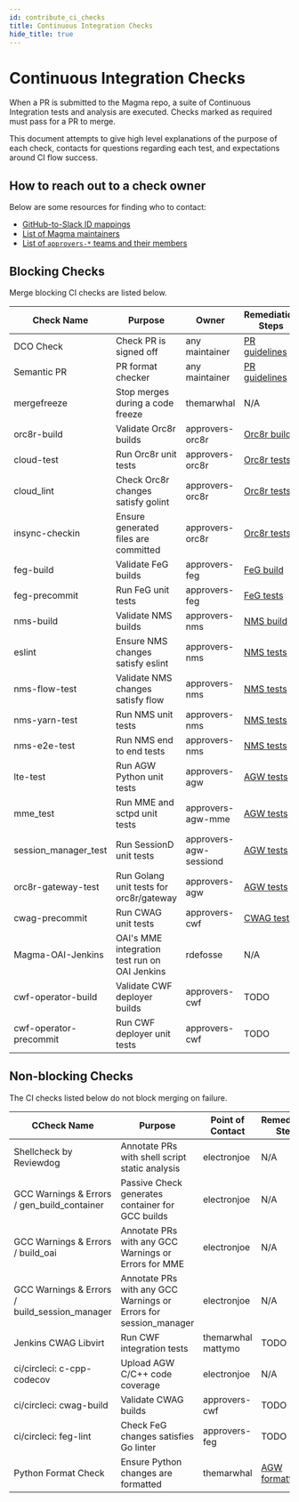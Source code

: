 ```yaml
---
id: contribute_ci_checks
title: Continuous Integration Checks
hide_title: true
---
```


# Continuous Integration Checks

When a PR is submitted to the Magma repo, a suite of Continuous Integration tests and analysis are executed. Checks marked as required must pass for a PR to merge.

This document attempts to give high level explanations of the purpose of each check, contacts for questions regarding each test, and expectations around CI flow success.

## How to reach out to a check owner

Below are some resources for finding who to contact:
* [GitHub-to-Slack ID mappings](contribute_id_mappings)
* [List of Magma maintainers](https://github.com/orgs/magma/teams/repo-magma-maintain/members)
* [List of `approvers-*` teams and their members](https://github.com/orgs/magma/teams/?query=approvers)

## Blocking Checks

Merge blocking CI checks are listed below.

| Check Name             | Purpose                                       | Owner                  | Remediation Steps                                                            |
| ---------------------- | --------------------------------------------- | ---------------------- | ---------------------------------------------------------------------------- |
| DCO Check              | Check PR is signed off                        | any maintainer         | [PR guidelines](contribute_workflow#guidelines)                              |
| Semantic PR            | PR format checker                             | any maintainer         | [PR guidelines](contribute_workflow#guidelines)                              |
| mergefreeze            | Stop merges during a code freeze              | themarwhal             | N/A                                                                          |
| orc8r-build            | Validate Orc8r builds                         | approvers-orc8r        | [Orc8r build](../basics/quick_start_guide#terminal-tab-2-build-orchestrator) |
| cloud-test             | Run Orc8r unit tests                          | approvers-orc8r        | [Orc8r tests](../orc8r/dev_testing)                                          |
| cloud_lint             | Check Orc8r changes satisfy golint            | approvers-orc8r        | [Orc8r tests](../orc8r/dev_testing)                                          |
| insync-checkin         | Ensure generated files are committed          | approvers-orc8r        | [Orc8r tests](../orc8r/dev_testing)                                          |
| feg-build              | Validate FeG builds                           | approvers-feg          | [FeG build](../feg/deploy_build)                                             |
| feg-precommit          | Run FeG unit tests                            | approvers-feg          | [FeG tests](../feg/dev_testing)                                              |
| nms-build              | Validate NMS builds                           | approvers-nms          | [NMS build](../basics/quick_start_guide#using-the-nms-ui)                    |
| eslint                 | Ensure NMS changes satisfy eslint             | approvers-nms          | [NMS tests](../nms/dev_testing)                                              |
| nms-flow-test          | Validate NMS changes satisfy flow             | approvers-nms          | [NMS tests](../nms/dev_testing)                                              |
| nms-yarn-test          | Run NMS unit tests                            | approvers-nms          | [NMS tests](../nms/dev_testing)                                              |
| nms-e2e-test           | Run NMS end to end tests                      | approvers-nms          | [NMS tests](../nms/dev_testing)                                              |
| lte-test               | Run AGW Python unit tests                     | approvers-agw          | [AGW tests](../lte/dev_unit_testing)                                         |
| mme_test               | Run MME and sctpd unit tests                  | approvers-agw-mme      | [AGW tests](../lte/dev_unit_testing)                                         |
| session_manager_test   | Run SessionD unit tests                       | approvers-agw-sessiond | [AGW tests](../lte/dev_unit_testing)                                         |
| orc8r-gateway-test     | Run Golang unit tests for orc8r/gateway       | approvers-agw          | [AGW tests](../lte/dev_unit_testing)                                         |
| cwag-precommit         | Run CWAG unit tests                           | approvers-cwf          | [CWAG tests](../cwf/dev_testing)                                             |
| Magma-OAI-Jenkins      | OAI's MME integration test run on OAI Jenkins | rdefosse               | N/A                                                                          |
| cwf-operator-build     | Validate CWF deployer builds                  | approvers-cwf          | TODO                                                                         |
| cwf-operator-precommit | Run CWF deployer unit tests                   | approvers-cwf          | TODO                                                                         |                                                              |        |

## Non-blocking Checks

The CI checks listed below do not block merging on failure.

| CCheck Name                                   | Purpose                                                          | Point of Contact   | Remediation Steps                                    |
| --------------------------------------------- | ---------------------------------------------------------------- | ------------------ | ---------------------------------------------------- |
| Shellcheck by Reviewdog                       | Annotate PRs with shell script static analysis                   | electronjoe        | N/A                                                  |
| GCC Warnings & Errors / gen_build_container   | Passive Check generates container for GCC builds                 | electronjoe        | N/A                                                  |
| GCC Warnings & Errors / build_oai             | Annotate PRs with any GCC Warnings or Errors for MME             | electronjoe        | N/A                                                  |
| GCC Warnings & Errors / build_session_manager | Annotate PRs with any GCC Warnings or Errors for session_manager | electronjoe        | N/A                                                  |
| Jenkins CWAG Libvirt                          | Run CWF integration tests                                        | themarwhal mattymo | TODO                                                 |
| ci/circleci: c-cpp-codecov                    | Upload AGW C/C++ code coverage                                   | electronjoe        | N/A                                                  |
| ci/circleci: cwag-build                       | Validate CWAG builds                                             | approvers-cwf      | TODO                                                 |
| ci/circleci: feg-lint                         | Check FeG changes satisfies Go linter                            | approvers-feg      | TODO                                                 |
| Python Format Check                           | Ensure Python changes are formatted                              | themarwhal         | [AGW formatting](../lte/dev_unit_testing#format-agw) |

